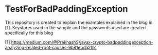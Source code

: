 # TestForBadPaddingException

This repository is created to explain the examples explained in the blog in [1]. Keystores used in the sample and the passwords used are created specifically for this blog

[1] https://medium.com/@PrakhashS/javax-crypto-badpaddingexception-analyzing-related-root-causes-9b81ebda21b1
